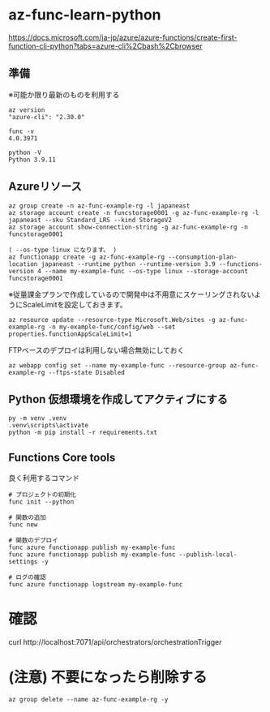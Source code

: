 # az-func-learn-python

https://docs.microsoft.com/ja-jp/azure/azure-functions/create-first-function-cli-python?tabs=azure-cli%2Cbash%2Cbrowser

## 準備

※可能か限り最新のものを利用する

```
az version
"azure-cli": "2.30.0"

func -v 
4.0.3971

python -V
Python 3.9.11
```

## Azureリソース
```
az group create -n az-func-example-rg -l japaneast
az storage account create -n funcstorage0001 -g az-func-example-rg -l japaneast --sku Standard_LRS --kind StorageV2
az storage account show-connection-string -g az-func-example-rg -n funcstorage0001

( --os-type linux になります。 )
az functionapp create -g az-func-example-rg --consumption-plan-location japaneast --runtime python --runtime-version 3.9 --functions-version 4 --name my-example-func --os-type linux --storage-account funcstorage0001
```

※従量課金プランで作成しているので開発中は不用意にスケーリングされないようにScaleLimitを設定しておきます。
```
az resource update --resource-type Microsoft.Web/sites -g az-func-example-rg -n my-example-func/config/web --set properties.functionAppScaleLimit=1
```

FTPベースのデプロイは利用しない場合無効にしておく
```
az webapp config set --name my-example-func --resource-group az-func-example-rg --ftps-state Disabled
```

## Python 仮想環境を作成してアクティブにする
```
py -m venv .venv
.venv\scripts\activate
python -m pip install -r requirements.txt
```

## Functions Core tools
良く利用するコマンド
```
# プロジェクトの初期化
func init --python

# 関数の追加
func new

# 関数のデプロイ
func azure functionapp publish my-example-func
func azure functionapp publish my-example-func --publish-local-settings -y

# ログの確認
func azure functionapp logstream my-example-func
```

# 確認
curl http://localhost:7071/api/orchestrators/orchestrationTrigger

# (注意) 不要になったら削除する
```
az group delete --name az-func-example-rg -y
```
